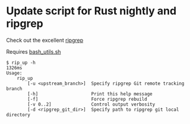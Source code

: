 # Update script for Rust nightly and ripgrep

Check out the excellent [ripgrep](https://github.com/BurntSushi/ripgrep)

Requires [bash_utils.sh](https://github.com/Slaiyer/bash_utils)

```
$ rip_up -h                                                                                                                     1326ms
Usage:
	rip_up
		[-u <upstream_branch>]  Specify ripgrep Git remote tracking branch
		[-h]                    Print this help message
		[-f]                    Force ripgrep rebuild
		[-v 0..2]               Control output verbosity
		[-d <ripgrep_git_dir>]  Specify path to ripgrep git local directory
```
